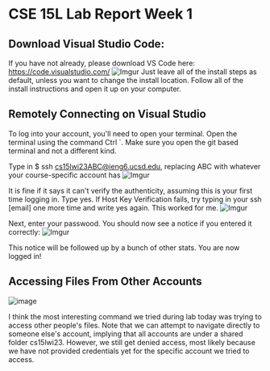 # CSE 15L Lab Report Week 1

## Download Visual Studio Code:
If you have not already, please download VS Code here: https://code.visualstudio.com/
![Imgur](https://i.imgur.com/yuZtLMO.png)
Just leave all of the install steps as default, unless you want to change the install location. Follow all of the install instructions and open it up on your computer.

## Remotely Connecting on Visual Studio
To log into your account, you'll need to open your terminal. Open the terminal using the command Ctrl `. Make sure you open the git based terminal and not a different kind.

Type in $ ssh cs15lwi23ABC@ieng6.ucsd.edu, replacing ABC with whatever your course-specific account has
![Imgur](https://i.imgur.com/h8UAZIi.png)

It is fine if it says it can't verify the authenticity, assuming this is your first time logging in. Type yes. 
If Host Key Verification fails, try typing in your ssh [email] one more time and write yes again. This worked for me.
![Imgur](https://i.imgur.com/wpJWANh.png)

Next, enter your passwood. You should now see a notice if you entered it correctly:
![Imgur](https://i.imgur.com/HZfcObz.png)

This notice will be followed up by a bunch of other stats. You are now logged in!

## Accessing Files From Other Accounts

![image](https://user-images.githubusercontent.com/54158686/212519922-e126bf7f-18f7-4eb4-b16c-54e5773b1f64.png)

I think the most interesting command we tried during lab today was trying to access other people's files. Note that we can attempt to navigate directly to someone else's account, implying that all accounts are under a shared folder cs15lwi23. However, we still get denied access, most likely because we have not provided credentials yet for the specific account we tried to access. 
